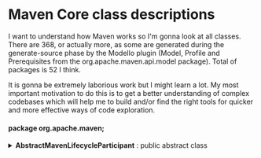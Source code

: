 # Maven Core class descriptions

I want to understand how Maven works so I'm gonna look at all classes. There are 368, or actually more, as some are generated during the generate-source phase by the Modello plugin (Model, Profile and Prerequisites from the org.apache.maven.api.model package). Total of packages is 52 I think.

It is gonna be extremely laborious work but I might learn a lot. My most important motivation to do this is to get a better understanding of complex codebases which will help me to build and/or find the right tools for quicker and more effective ways of code exploration.


#### package org.apache.maven;

<details>
<summary><b>AbstractMavenLifecycleParticipant</b> : public abstract class</summary>
  
<br/>
_Allows core extensions to participate in Maven build session lifecycle._

_All callback methods (will) follow beforeXXX/afterXXX naming pattern to indicate at what lifecycle point it is being called._

_@see <a href="https://maven.apache.org/examples/maven-3-lifecycle-extensions.html">example</a>_  
_@see <a href="https://issues.apache.org/jira/browse/MNG-4224">MNG-4224</a>_  
_@since 3.0-alpha-3_  

[link](https://github.com/apache/maven/blob/master/impl/maven-core/src/main/java/org/apache/maven/AbstractMavenLifecycleParticipant.java)

</details>